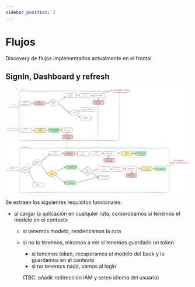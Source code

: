 ```yaml
---
sidebar_position: 3
---
```


# Flujos

Discovery de flujos implementados actualmente en el frontal

## SignIn, Dashboard y refresh

![Dependencies Diagram](./img/signin.png)

Se extraen los siguienres requisitos funcionales:

- al cargar la aplicación en cualquier ruta, comprobamos si tenemos el modelo en el contexto
    - si tenemos modelo, renderizamos la ruta
    - si no lo tenemos, miramos a ver si tenemos guardado un token
        - si tenemos token, recuperamos el modelo del back y lo guardamos en el contexto
        - si no tenemos nada, vamos al login

        (TBC: añadir redirección IAM y seteo idioma del usuario)